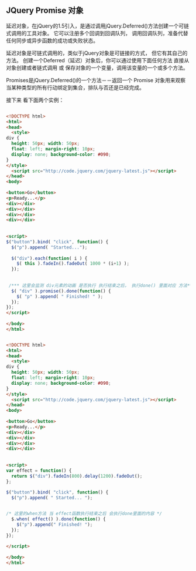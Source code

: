 ## JQuery Promise 对象



延迟对象，在jQuery的1.5引入，是通过调用jQuery.Deferred()方法创建一个可链式调用的工具对象。 它可以注册多个回调到回调队列， 调用回调队列，准备代替任何同步或异步函数的成功或失败状态。

延迟对象是可链式调用的，类似于jQuery对象是可链接的方式，  但它有其自己的方法。 创建一个Deferred（延迟）对象后，你可以通过使用下面任何方法 直接从对象创建或者链式调用 或 保存对象的一个变量，调用该变量的一个或多个方法。

Promises是jQuery.Deferred()的一个方法－－返回一个 Promise 对象用来观察当某种类型的所有行动绑定到集合，排队与否还是已经完成。


接下来 看下面两个实例：

```html

<!DOCTYPE html>
<html>
<head>
  <style>
div {
  height: 50px; width: 50px;
  float: left; margin-right: 10px;
  display: none; background-color: #090;
}
</style>
  <script src="http://code.jquery.com/jquery-latest.js"></script>
</head>
<body>
 
<button>Go</button>
<p>Ready...</p>
<div></div>
<div></div>
<div></div>
<div></div>
 
 
<script>
$("button").bind( "click", function() {
  $("p").append( "Started...");
 
  $("div").each(function( i ) {
    $( this ).fadeIn().fadeOut( 1000 * (i+1) );
  });
 
 
 /*** 这里会监测 div元素的动画 是否执行 执行结束之后， 执行done() 里面对应 方法***/
  $( "div" ).promise().done(function() {
    $( "p" ).append( " Finished! " );
  });
});
</script>
 
</body>
</html>


```




```html

<!DOCTYPE html>
<html>
<head>
  <style>
div {
  height: 50px; width: 50px;
  float: left; margin-right: 10px;
  display: none; background-color: #090;
}
</style>
  <script src="http://code.jquery.com/jquery-latest.js"></script>
</head>
<body>
 
<button>Go</button>
<p>Ready...</p>
<div></div>
<div></div>
<div></div>
<div></div>
 
 
<script>
var effect = function() {
  return $("div").fadeIn(800).delay(1200).fadeOut();
};
 
$("button").bind( "click", function() {
  $("p").append( " Started... ");


/* 这里的when方法 当 effect函数执行结束之后 会执行done里面的内容 */ 
  $.when( effect() ).done(function() {
    $("p").append(" Finished! ");
  });
});
 
</script>
 
</body>
</html>

```

